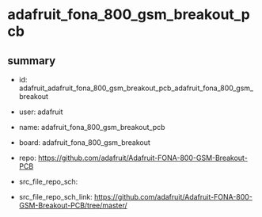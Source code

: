 # adafruit_fona_800_gsm_breakout_pcb
 
## summary 
* id: adafruit_adafruit_fona_800_gsm_breakout_pcb_adafruit_fona_800_gsm_breakout
* user: adafruit
* name: adafruit_fona_800_gsm_breakout_pcb
* board: adafruit_fona_800_gsm_breakout
* repo: https://github.com/adafruit/Adafruit-FONA-800-GSM-Breakout-PCB



* src_file_repo_sch: 
* src_file_repo_sch_link: https://github.com/adafruit/Adafruit-FONA-800-GSM-Breakout-PCB/tree/master/




